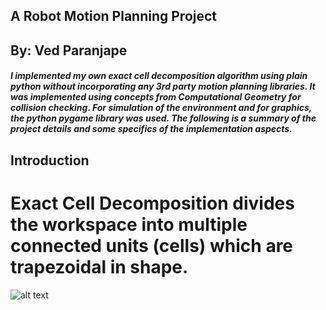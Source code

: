 ## A Robot Motion Planning Project 
## By: Ved Paranjape

##### I implemented my own exact cell decomposition algorithm using plain python without incorporating any 3rd party motion planning libraries. It was implemented using concepts from Computational Geometry for collision checking. For simulation of the environment and for graphics, the python pygame library was used. The following is a summary of the project details and some specifics of the implementation aspects.

## Introduction
# Exact Cell Decomposition divides the workspace into multiple connected units (cells) which are trapezoidal in shape. 

![alt text](https://github.com/paranjapeved/ExactCellDecomposition/blob/master/Basic.png "Logo Title Text 1")


